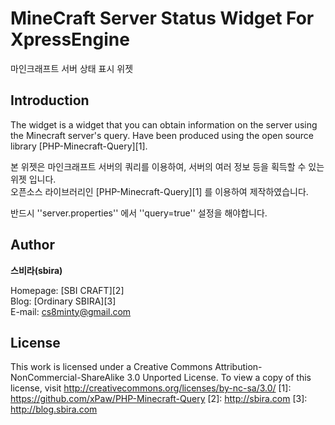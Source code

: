 MineCraft Server Status Widget For XpressEngine
==================
마인크래프트 서버 상태 표시 위젯
## Introduction
The widget is a widget that you can obtain information on the server using the Minecraft server's query.
Have been produced using the open source library [PHP-Minecraft-Query][1].

본 위젯은 마인크래프트 서버의 쿼리를 이용하여, 서버의 여러 정보 등을 획득할 수 있는 위젯 입니다.  
오픈소스 라이브러리인 [PHP-Minecraft-Query][1] 를 이용하여 제작하였습니다.

반드시 ''server.properties'' 에서 ''query=true'' 설정을 해야합니다.
## Author
**스비라(sbira)**

Homepage: [SBI CRAFT][2]  
Blog: [Ordinary SBIRA][3]  
E-mail: cs8minty@gmail.com

## License
This work is licensed under a Creative Commons Attribution-NonCommercial-ShareAlike 3.0 Unported License.
To view a copy of this license, visit http://creativecommons.org/licenses/by-nc-sa/3.0/
[1]: https://github.com/xPaw/PHP-Minecraft-Query
[2]: http://sbira.com
[3]: http://blog.sbira.com
